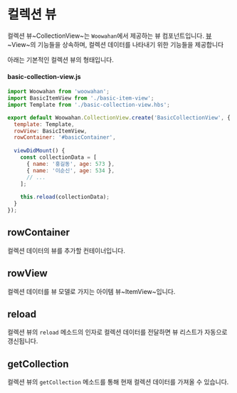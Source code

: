 # 컬렉션 뷰

컬렉션 뷰~CollectionView~는 `Woowahan`에서 제공하는 뷰 컴포넌트입니다.
[뷰]('./view.md)~View~의 기능들을 상속하며, 컬렉션 데이터를 나타내기 위한 기능들을 제공합니다

아래는 기본적인 컬렉션 뷰의 형태입니다.

#### basic-collection-view.js

```javascript
import Woowahan from 'woowahan';
import BasicItemView from './basic-item-view';
import Template from './basic-collection-view.hbs';

export default Woowahan.CollectionView.create('BasicCollectionView', {
  template: Template,
  rowView: BasicItemView,
  rowContainer: '#basicContainer',
  
  viewDidMount() {
    const collectionData = [
      { name: '홍길동', age: 573 },
      { name: '이순신', age: 534 },
      // ...
    ];
    
    this.reload(collectionData);
  }
});
```

## rowContainer

컬렉션 데이터의 뷰를 추가할 컨테이너입니다.
     
## rowView

컬렉션 데이터를 뷰 모델로 가지는 아이템 뷰~ItemView~입니다.

## reload

컬렉션 뷰의 `reload` 메소드의 인자로 컬렉션 데이터를 전달하면 뷰 리스트가 자동으로 갱신됩니다.

## getCollection

컬렉션 뷰의 `getCollection` 메소드를 통해 현재 컬렉션 데이터를 가져올 수 있습니다.